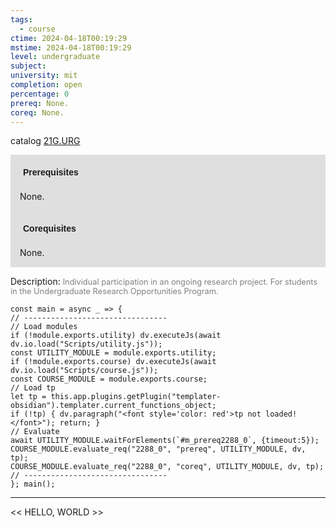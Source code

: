 ```yaml
---
tags:
  - course
ctime: 2024-04-18T00:19:29
mstime: 2024-04-18T00:19:29
level: undergraduate
subject: 
university: mit
completion: open
percentage: 0
prereq: None.
coreq: None.
---
```


catalog [21G.URG](http://student.mit.edu/catalog/m21Gs.html#21G.URG)

<span style="display: block; padding: 15px; background-color: rgb(100, 100, 100, 0.2);"><font id="m_prereq2288_0" style="display: block; font-family: Arial, sans-serif; font-weight: bold; padding: 5px">Prerequisites</font><br><span id="prereq2288_0">None.</span></span>
<span style="display: block; padding: 15px; background-color: rgb(100, 100, 100, 0.2);"><font id="m_coreq2288_0" style="display: block; font-family: Arial, sans-serif; font-weight: bold; padding: 5px">Corequisites</font><br><span id="coreq2288_0">None.</span></span>

<font style="">Description:</font>
<font style="color: grey; font-size: 0.8rem;">Individual participation in an ongoing research project. For students in the Undergraduate Research Opportunities Program.</font>

```dataviewjs
const main = async _ => {
// --------------------------------
// Load modules
if (!module.exports.utility) dv.executeJs(await dv.io.load("Scripts/utility.js"));
const UTILITY_MODULE = module.exports.utility;
if (!module.exports.course) dv.executeJs(await dv.io.load("Scripts/course.js"));
const COURSE_MODULE = module.exports.course;
// Load tp
let tp = this.app.plugins.getPlugin("templater-obsidian").templater.current_functions_object;
if (!tp) { dv.paragraph("<font style='color: red'>tp not loaded!</font>"); return; }
// Evaluate
await UTILITY_MODULE.waitForElements(`#m_prereq2288_0`, {timeout:5});
COURSE_MODULE.evaluate_req("2288_0", "prereq", UTILITY_MODULE, dv, tp);
COURSE_MODULE.evaluate_req("2288_0", "coreq", UTILITY_MODULE, dv, tp);
// --------------------------------
}; main();
```

---

<< HELLO, WORLD >>
